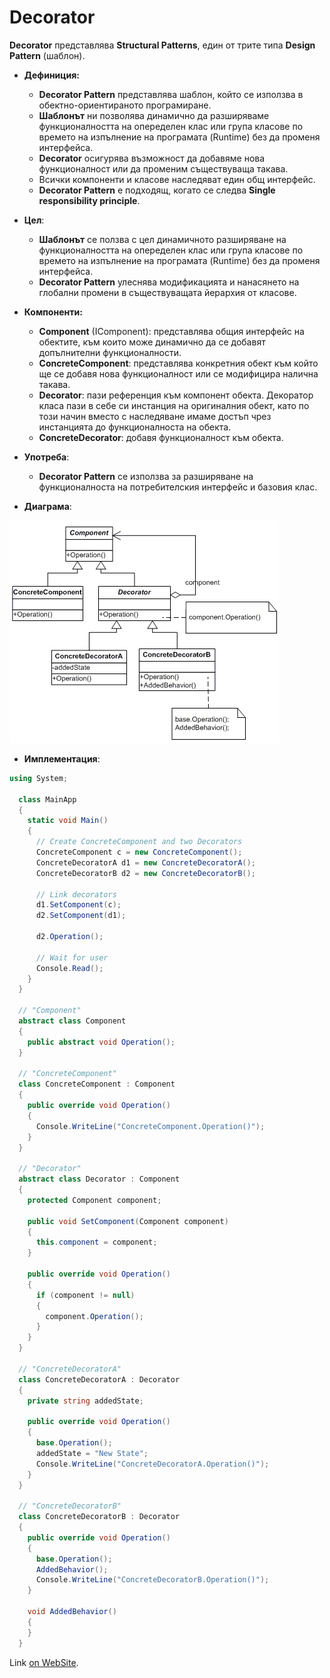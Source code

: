 # Decorator

**Decorator** представлява **Structural Patterns**, един от трите типа **Design Pattern** (шаблон).

*  __Дефиниция:__
    * __Decorator Pattern__ представлява шаблон, който се използва в обектно-ориентираното програмиране.
    * __Шаблонът__ ни позволява динамично да разширяваме функционалността на опеределен клас или група класове 
    по времето на изпълнение на програмата (Runtime) без да променя интерфейса.
    * __Decorator__ осигурява възможност да добавяме нова функционалност или да променим съществуваща такава.
    * Всички компоненти и класове наследяват един общ интерфейс.
    * __Decorator Pattern__ е подходящ, когато се следва **Single responsibility principle**.
    
* __Цел__:
    * __Шаблонът__ се ползва с цел динамичното разширяване на функционалността на опеределен клас или група класове 
    по времето на изпълнение на програмата (Runtime) без да променя интерфейса.
    * __Decorator Pattern__ улеснява модификацията и нанасянето на глобални промени в съществуващата йерархия от класове.
    
* __Компоненти:__
    * __Component__ (IComponent): представлява общия интерфейс на обектите, към които може динамично да се добавят допълнителни функционалности.
    * __ConcreteComponent__: представлява конкретния обект към който ще се добавя нова функционалност или се модифицира налична такава.
    * __Decorator__: пази референция към компонент обекта. Декоратор класа пази в себе си инстанция на оригиналния обект,
    като по този начин вместо с наследяване имаме достъп чрез инстанцията до функционалноста на обекта.
    * __ConcreteDecorator__: добавя функционалност към обекта.
    
* __Употреба__:
    * __Decorator Pattern__ се използва за разширяване на функционалноста на потребителския интерфейс и базовия клас.
    
* __Диаграма__:

 ![StructuralPatterns](images/decorator.jpg) 
 
* __Имплементация__:
 
~~~c#
using System;

  class MainApp
  {
    static void Main()
    {
      // Create ConcreteComponent and two Decorators 
      ConcreteComponent c = new ConcreteComponent();
      ConcreteDecoratorA d1 = new ConcreteDecoratorA();
      ConcreteDecoratorB d2 = new ConcreteDecoratorB();

      // Link decorators 
      d1.SetComponent(c);
      d2.SetComponent(d1);

      d2.Operation();

      // Wait for user 
      Console.Read();
    }
  }

  // "Component" 
  abstract class Component
  {
    public abstract void Operation();
  }

  // "ConcreteComponent" 
  class ConcreteComponent : Component
  {
    public override void Operation()
    {
      Console.WriteLine("ConcreteComponent.Operation()");
    }
  }

  // "Decorator" 
  abstract class Decorator : Component
  {
    protected Component component;

    public void SetComponent(Component component)
    {
      this.component = component;
    }

    public override void Operation()
    {
      if (component != null)
      {
        component.Operation();
      }
    }
  }

  // "ConcreteDecoratorA" 
  class ConcreteDecoratorA : Decorator
  {
    private string addedState;

    public override void Operation()
    {
      base.Operation();
      addedState = "New State";
      Console.WriteLine("ConcreteDecoratorA.Operation()");
    }
  }

  // "ConcreteDecoratorB" 
  class ConcreteDecoratorB : Decorator
  {
    public override void Operation()
    {
      base.Operation();
      AddedBehavior();
      Console.WriteLine("ConcreteDecoratorB.Operation()");
    }

    void AddedBehavior()
    {
    }
  }
  ~~~

 Link [on WebSite](http://www.dofactory.com/net/design-patterns).
 
